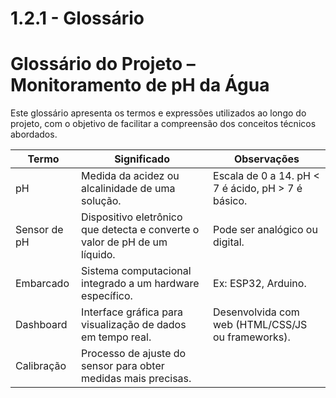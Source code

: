 # 1.2.1 - Glossário

# Glossário do Projeto – Monitoramento de pH da Água

Este glossário apresenta os termos e expressões utilizados ao longo do projeto, com o objetivo de facilitar a compreensão dos conceitos técnicos abordados.

| **Termo**        | **Significado**                                                                 | **Observações**                                             |
|------------------|----------------------------------------------------------------------------------|-------------------------------------------------------------|
| pH               | Medida da acidez ou alcalinidade de uma solução.                                 | Escala de 0 a 14. pH < 7 é ácido, pH > 7 é básico.          |
| Sensor de pH     | Dispositivo eletrônico que detecta e converte o valor de pH de um líquido.       | Pode ser analógico ou digital.                             |
| Embarcado        | Sistema computacional integrado a um hardware específico.                        | Ex: ESP32, Arduino.                                         |
| Dashboard        | Interface gráfica para visualização de dados em tempo real.                      | Desenvolvida com web (HTML/CSS/JS ou frameworks).          |
| Calibração       | Processo de ajuste do sensor para obter medidas mais precisas.   
